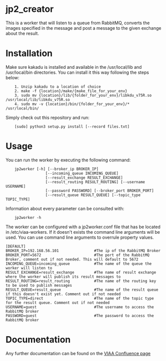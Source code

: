 # jp2_creator

This is a worker that will listen to a queue from RabbitMQ, converts the images specified in the message and post a message to the given exchange about the result.

# Installation

Make sure kakadu is installed and available in the /usr/local/lib and /usr/local/bin directories. You can install it this way following the steps below:

```
    1. Unzip kakadu to a location of choice
    2. make -f {location}/make/{make_file_for_your_env}
    3. sudo mv {location}/lib/{folder_for_your_env}/libkdu_v75R.so /usr/local/lib/libkdu_v75R.so
    4. sudo mv -v {location}/bin/{folder_for_your_env}/* /usr/local/bin/
```

Simply check out this repository and run:

```
    [sudo] python3 setup.py install [--record files.txt]
```

# Usage

You can run the worker by executing the following command:

```
    jp2worker [-h] [--broker_ip BROKER_IP]
                  [--incoming_queue INCOMING_QUEUE]
                  [--result_exchange RESULT_EXCHANGE]
                  [--result_routing RESULT_ROUTING] [--username USERNAME]
                  [--password PASSWORD] [--broker_port BROKER_PORT]
                  [--result_queue RESULT_QUEUE] [--topic_type TOPIC_TYPE]
```

Information about every parameter can be consulted with:

```
    jp2worker -h
```

The worker can be configured with a jp2worker.conf file that has be located in /etc/viaa-workers. If it doesn't exists the command line arguments will be used. You can use command line arguments to overrule property values.

```
[DEFAULT]
BROKER_IP=192.168.56.101                #The ip of the RabbitMQ Broker
BROKER_PORT=5672                        #The port of the RabbitMQ Broker, comment out if not needed. This will default to 5672
INCOMING_QUEUE=incoming_queue           #The name of the queue the worker will listen to
RESULT_EXCHANGE=result_exchange         #The name of result exchange where the worker will publish its result messages to
RESULT_ROUTING=result_routing           #The name of the routing key to be used to publish messages
RESULT_QUEUE=result_queue               #The name of the result queue if this doesn't exist yet. Comment out if not needed
TOPIC_TYPE=direct                       #The name of the topic type for the result queue. Comment out if not needed
USERNAME=guest                          #The username to access the RabbitMQ broker
PASSWORD=guest                          #The password to access the RabbitMQ broker
```

# Documentation

Any further documentation can be found on the [VIAA Confluence page](https://viaadocumentation.atlassian.net/wiki/display/SI/JP2+creator)
